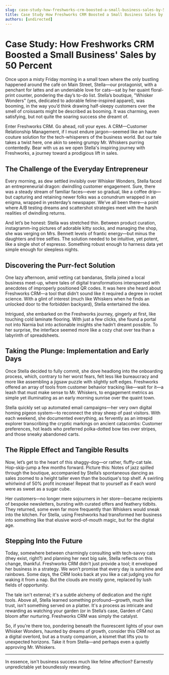 ```yaml
---
slug: case-study-how-freshworks-crm-boosted-a-small-business-sales-by-50-percent
title: Case Study How Freshworks CRM Boosted a Small Business Sales by 50 Percent
authors: [undirected]
---
```



# Case Study: How Freshworks CRM Boosted a Small Business' Sales by 50 Percent

Once upon a misty Friday morning in a small town where the only bustling happened around the café on Main Street, Stella—our protagonist, with a penchant for lattes and an undeniable love for cats—sat by her quaint floral-print counter, pondering the day’s to-do list. Stella’s boutique, "Whisker Wonders" (yes, dedicated to adorable feline-inspired apparel), was booming, in the way you’d think drawing half-sleepy customers over the smell of croissants might be described as booming. It was charming, even satisfying, but not quite the soaring success she dreamt of. 

Enter Freshworks CRM. Go ahead, roll your eyes. A CRM—Customer Relationship Management, if I must endure jargon—seemed like an haute couture solution for the tech-whisperers of the business world. But our tale takes a twist here, one akin to seeing grumpy Mr. Whiskers purring contentedly. Bear with us as we open Stella's inspiring journey with Freshworks, a journey toward a prodigious lift in sales. 

## The Challenge of the Everyday Entrepreneur

Every morning, as dew settled invisibly over Whisker Wonders, Stella faced an entrepreneurial dragon: dwindling customer engagement. Sure, there was a steady stream of familiar faces—ever so gradual, like a coffee drip—but capturing and retaining newer folks was a conundrum wrapped in an enigma, wrapped in yesterday’s newspaper. We’ve all been there—a point where A/B testing dreams and scattershot strategies meet with the harsh realities of dwindling returns. 

And let’s be honest: Stella was stretched thin. Between product curation, instagramm-ing pictures of adorable kitty socks, and managing the shop, she was verging on Mrs. Bennett levels of frantic energy—but minus the daughters and tree selfies. The solution needed to be intuitive, yet potent, like a single shot of espresso. Something robust enough to harness data yet simple enough for sleepless nights. 

## Discovering the Purr-fect Solution

One lazy afternoon, amid vetting cat bandanas, Stella joined a local business meet-up, where tales of digital transformations interspersed with anecdotes of improperly positioned QR codes. It was here she heard about Freshworks CRM—a tool that didn’t sound like it required a degree in rocket science. With a glint of interest (much like Whiskers when he finds an unlocked door to the forbidden backyard), Stella entertained the idea. 

Intrigued, she embarked on the Freshworks journey, gingerly at first, like touching cold laminate flooring. With just a few clicks, she found a portal not into Narnia but into actionable insights she hadn’t dreamt possible. To her surprise, the interface seemed more like a cozy chat over tea than a labyrinth of spreadsheets. 

## Taking the Plunge: Implementation and Early Days

Once Stella decided to fully commit, she dove headlong into the onboarding process, which, contrary to her worst fears, felt less like bureaucracy and more like assembling a jigsaw puzzle with slightly soft edges. Freshworks offered an array of tools from customer behavior tracking like—wait for it—a leash that must make sense to Mr. Whiskers, to engagement metrics as simple yet illuminating as an early morning sunrise over the quaint town. 

Stella quickly set up automated email campaigns—her very own digital homing pigeon system—to reconnect the stray sheep of past visitors. With each weekend, she documented everything, as fervently as an intrepid explorer transcribing the cryptic markings on ancient catacombs: Customer preferences, hot leads who preferred polka-dotted bow ties over stripes, and those sneaky abandoned carts. 

## The Ripple Effect and Tangible Results

Now, let’s get to the heart of this shaggy-dog—or rather, fluffy-cat tale. Hop-skip-jump a few months forward. Picture this: Notes of jazz spilled through the boutique, accompanied by Stella’s spontaneous dancing as sales zoomed to a height taller even than the boutique's top shelf. A swirling whirlwind of 50% profit increase! Repeat that to yourself as if each word were as sweet as a sugar cube. 

Her customers—no longer mere sojourners in her store—became recipients of bespoke newsletters, bursting with curated offers and feathery tidbits. They returned, some even far more frequently than Whiskers would sneak into the kitchen. For Stella, using Freshworks had transformed her business into something like that elusive word-of-mouth magic, but for the digital age.

## Stepping Into the Future

Today, somewhere between charmingly consulting with tech-savvy cats (they exist, right?) and planning her next big sale, Stella reflects on this change, thankful. Freshworks CRM didn’t just provide a tool; it enveloped her business in a strategy. We won’t promise that every day is sunshine and rainbows. Some days, the CRM looks back at you like a cat judging you for waking it from a nap. But the clouds are mostly gone, replaced by lush fields of opportunity.

The tale isn't external; it's a subtle alchemy of dedication and the right tools. Above all, Stella learned something profound—growth, much like trust, isn't something served on a platter. It's a process as intricate and rewarding as watching your garden (or in Stella’s case, Garden of Cats) bloom after nurturing. Freshworks CRM was simply the catalyst.

So, if you're there too, pondering beneath the fluorescent lights of your own Whisker Wonders, haunted by dreams of growth, consider this CRM not as a digital overlord, but as a trusty companion, a kismet that lifts you to unexpected horizons. Take it from Stella—and perhaps even a quietly approving Mr. Whiskers.

---

In essence, isn't business success much like feline affection? Earnestly unpredictable yet boundlessly rewarding.

